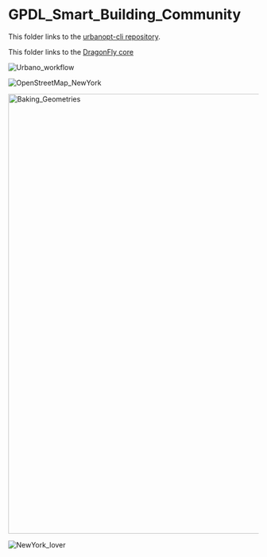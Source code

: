 # GPDL_Smart_Building_Community

This folder links to the [urbanopt-cli repository](https://github.com/urbanopt/urbanopt-cli).

This folder links to the [DragonFly core](https://github.com/ladybug-tools/dragonfly-core)

![Urbano_workflow](https://github.com/user-attachments/assets/a8e5b340-873e-4af7-8fce-5a54c3d94cef)


![OpenStreetMap_NewYork](https://github.com/user-attachments/assets/c6998adc-ea9e-477f-93f1-de9d6b46d462)

<img width="887" alt="Baking_Geometries" src="https://github.com/user-attachments/assets/fb803b12-e946-45a5-91ff-e77a374a95be" />


![NewYork_lover](https://github.com/user-attachments/assets/dfe1dedf-a43d-4b4e-9a78-5897dd2008a3)
